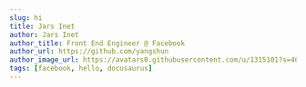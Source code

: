 ```yaml
---
slug: hi
title: Jars Inet
author: Jars Inet
author_title: Front End Engineer @ Facebook
author_url: https://github.com/yangshun
author_image_url: https://avatars0.githubusercontent.com/u/1315101?s=400&v=4
tags: [facebook, hello, docusaurus]
---
```

